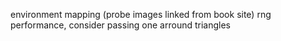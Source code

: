 environment mapping (probe images linked from book site)
rng performance, consider passing one arround
triangles
